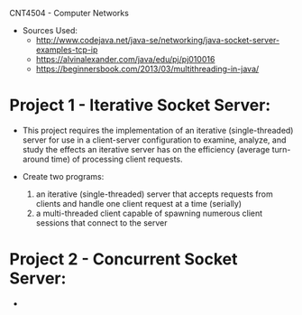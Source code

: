 CNT4504 - Computer Networks
  - Sources Used:
      - http://www.codejava.net/java-se/networking/java-socket-server-examples-tcp-ip
      - https://alvinalexander.com/java/edu/pj/pj010016
      - https://beginnersbook.com/2013/03/multithreading-in-java/

# Project 1 - Iterative Socket Server:
  - This project requires the implementation of an iterative (single-threaded) server for use in a client-server configuration to examine, analyze, and study the effects an iterative server has on the efficiency (average turn-around time) of processing client requests.
  
  - Create two programs:
      1) an iterative (single-threaded) server that accepts requests from clients and handle one client request at a time (serially)
      2) a multi-threaded client capable of spawning numerous client sessions that connect to the server

# Project 2 - Concurrent Socket Server:
  - 
